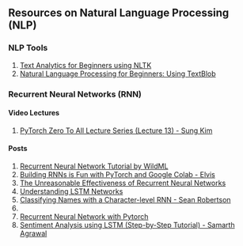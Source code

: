 <h2>Resources on Natural Language Processing (NLP)</h2>

<h3>NLP Tools</h3>
<ol>
<li><a href="https://www.datacamp.com/community/tutorials/text-analytics-beginners-nltk">Text Analytics for Beginners using NLTK</a></li>
<li><a href="https://www.analyticsvidhya.com/blog/2018/02/natural-language-processing-for-beginners-using-textblob/">Natural Language Processing for Beginners: Using TextBlob</a></li>
</ol>

<h3>Recurrent Neural Networks (RNN)</h3>
<h4>Video Lectures</h4>
<ol>
<li><a href="https://www.youtube.com/watch?v=1vGOQAel2yU">PyTorch Zero To All Lecture Series (Lecture 13) - Sung Kim</a></li>
</ol>

<h4>Posts</h4>
<ol>
<li><a href="http://www.wildml.com/2015/09/recurrent-neural-networks-tutorial-part-1-introduction-to-rnns/">Recurrent Neural Network Tutorial by WildML</a></li>
<li><a href="https://medium.com/dair-ai/building-rnns-is-fun-with-pytorch-and-google-colab-3903ea9a3a79">Building RNNs is Fun with PyTorch and Google Colab - Elvis</a></li>
<li><a href="https://karpathy.github.io/2015/05/21/rnn-effectiveness/">The Unreasonable Effectiveness of Recurrent Neural Networks</a></li>
<li><a href="https://colah.github.io/posts/2015-08-Understanding-LSTMs/">Understanding LSTM Networks</a></li>
<li><a href="https://pytorch.org/tutorials/intermediate/char_rnn_classification_tutorial.html">Classifying Names with a Character-level RNN - Sean Robertson</a></li>
<li><a href=""></a></li>
<li><a href="https://www.kaggle.com/kanncaa1/recurrent-neural-network-with-pytorch">Recurrent Neural Network with Pytorch</a></li>
<li><a href="https://towardsdatascience.com/sentiment-analysis-using-lstm-step-by-step-50d074f09948">Sentiment Analysis using LSTM (Step-by-Step Tutorial) - Samarth Agrawal</a></li>
</ol>
